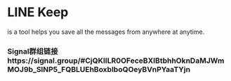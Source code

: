 # LINE Keep
is a tool helps you save all the messages from anywhere at anytime.

### Signal群组链接https://signal.group/#CjQKIILR0OFeceBXIBtbhhOknDaMJWmMOJ9b_SlNP5_FQBLUEhBoxblboQOeyBVnPYaaTYjn
